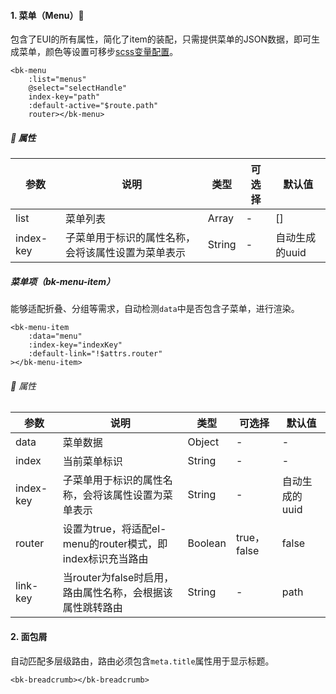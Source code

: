#### 1. 菜单（Menu）🎹

包含了EUI的所有属性，简化了item的装配，只需提供菜单的JSON数据，即可生成菜单，颜色等设置可移步[scss变量配置](#scss变量配置)。

```vue
<bk-menu
    :list="menus"
    @select="selectHandle"
    index-key="path"
    :default-active="$route.path"
    router></bk-menu>
```

##### 📃 属性

| 参数      | 说明                                               | 类型   | 可选择 | 默认值         |
| --------- | -------------------------------------------------- | ------ | ------ | -------------- |
| list      | 菜单列表                                           | Array  | -      | []             |
| index-key | 子菜单用于标识的属性名称，会将该属性设置为菜单表示 | String | -      | 自动生成的uuid |

##### 菜单项（bk-menu-item）

能够适配折叠、分组等需求，自动检测`data`中是否包含子菜单，进行渲染。

```vue
<bk-menu-item
    :data="menu"
    :index-key="indexKey"
    :default-link="!$attrs.router"
></bk-menu-item>
```

###### 📃 属性

| 参数      | 说明                                                       | 类型    | 可选择      | 默认值         |
| --------- | ---------------------------------------------------------- | ------- | ----------- | -------------- |
| data      | 菜单数据                                                   | Object  | -           | -              |
| index     | 当前菜单标识                                               | String  | -           | -              |
| index-key | 子菜单用于标识的属性名称，会将该属性设置为菜单表示         | String  | -           | 自动生成的uuid |
| router    | 设置为true，将适配el-menu的router模式，即index标识充当路由 | Boolean | true，false | false          |
| link-key  | 当router为false时启用，路由属性名称，会根据该属性跳转路由  | String  | -           | path           |



#### 2. 面包屑

自动匹配多层级路由，路由必须包含`meta.title`属性用于显示标题。

```vue
<bk-breadcrumb></bk-breadcrumb>
```
